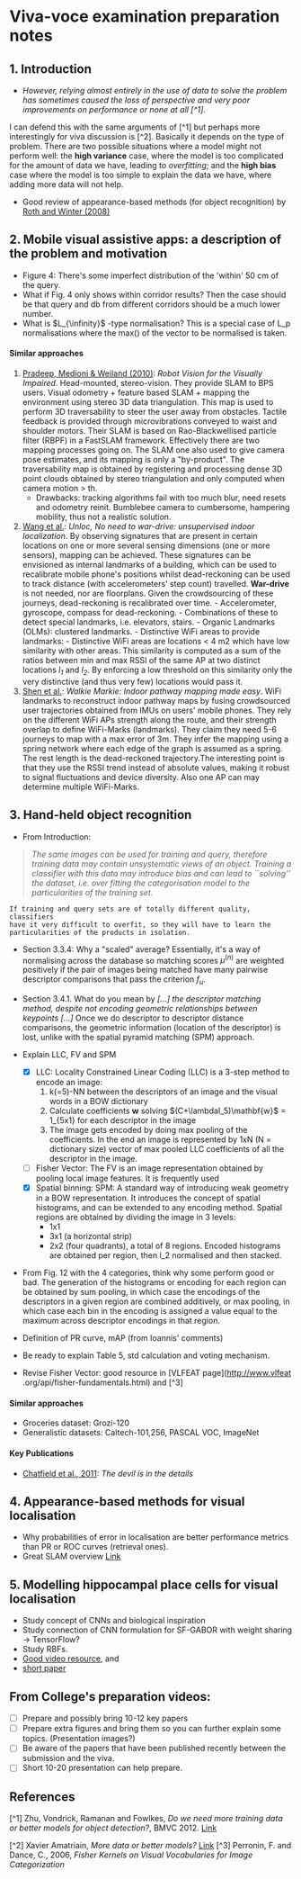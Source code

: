# Viva-voce examination preparation notes

## 1. Introduction

* *However, relying almost entirely in the use of data to solve the problem
has sometimes caused the loss of perspective and very poor improvements on
performance or none at all [^1].*

I can defend this with the same arguments of [^1] but perhaps more
interestingly for viva discussion is [^2]. Basically it depends on the type
of problem. There are two possible situations where a model might not perform
well: the **high variance** case, where the model is too complicated for the
amount of data we have, leading to *overfitting*; and the **high bias** case
where the model is too simple to explain the data we have, where adding more
data will not help.

* Good review of appearance-based methods (for object recognition) by [Roth and
Winter (2008)](http://machinelearning.wustl.edu/uploads/Main/appearance_based_methods.pdf)

## 2. Mobile visual assistive apps: a description of the problem and motivation

* Figure 4: There's some imperfect distribution of the 'within' 50 cm of the
query.
* What if Fig. 4 only shows within corridor results? Then the case
should be that query and db from different corridors should be a much lower
number.
* What is $L_{\infinity}$ -type normalisation? This is a special case
of L_p normalisations where the max() of the vector  to be normalised is
taken.

#### Similar approaches

1. [Pradeep, Medioni & Weiland (2010)](http://iris.usc.edu/Outlines/papers/2010/pradeep-medioni-weiland-cvavi10.pdf):
*Robot Vision for the Visually Impaired*. Head-mounted, stereo-vision. They
provide SLAM to BPS users. Visual odometry + feature based SLAM + mapping the
environment using stereo 3D data triangulation. This map is used to perform 3D
traversability to steer the user away from obstacles. Tactile feedback is
provided through microvibrations conveyed to waist and shoulder motors. Their
SLAM is based on Rao-Blackwellised particle filter (RBPF) in a FastSLAM
framework. Effectively there are two mapping processes going on. The SLAM one
also used to give camera pose estimates, and its mapping is only a
"by-product". The traversability map is obtained by registering and processing
dense 3D point clouds obtained by stereo triangulation and only computed when
camera motion > th.
    * Drawbacks: tracking algorithms fail with too much blur,
need resets and odometry reinit. Bumblebee camera to cumbersome, hampering
mobility, thus not a realistic solution.
2. [Wang et al.](http://www.cse.buffalo.edu/~lusu/cse721/papers/No%20Need%20to%20War-Drive%20Unsupervised%20Indoor%20Localization.pdf):
*Unloc, No need to war-drive: unsupervised indoor localization*. By observing
signatures that are present in certain locations on one or more several
sensing dimensions (one or more sensors), mapping can be achieved. These
signatures can be envisioned as internal landmarks of a building, which can be
used to recalibrate mobile phone's positions whilst dead-reckoning can be used
to track distance (with accelerometers' step count) travelled. **War-drive**
is not needed, nor are floorplans. Given the crowdsourcing of these journeys,
dead-reckoning is recalibrated over time. - Accelerometer, gyroscope, compass
for dead-reckoning. - Combinations of these to detect special landmarks, i.e.
elevators, stairs. - Organic Landmarks (OLMs): clustered landmarks. -
Distinctive WiFi areas to provide landmarks: - Distinctive WiFi areas are
locations < 4 m2 which have low similarity with other areas. This similarity
is computed as a sum of the ratios between min and max RSSI of the same AP at
two distinct locations *l<sub>1</sub>* and *l<sub>2</sub>*. By enforcing a low
threshold on this similarity only the very distinctive (and thus very few)
locations would pass it.
3. [Shen et al.](http://research.microsoft.com/en-us/um/people/moscitho/Publications/NSDI_2013.pdf):
*Walkie Markie: Indoor pathway mapping made easy*. WiFi landmarks to
reconstruct indoor pathway maps by fusing crowdsourced user trajectories
obtained from IMUs on users' mobile phones. They rely on the different WiFi
APs strength along the route, and their strength overlap to define WiFi-Marks
(landmarks). They claim they need 5-6 journeys to map with a max error of 3m.
They infer the mapping using a spring network where each edge of the graph is
assumed as a spring. The rest length is the dead-reckoned trajectory.The
interesting point is that they use the RSSI trend instead of absolute values,
making it robust to signal fluctuations and device diversity. Also one AP can
may determine multiple WiFi-Marks.

## 3. Hand-held object recognition

 * From Introduction:
 > *The same images can be used for training and query,
 > therefore training data may contain unsystematic views of an object.
 > Training a classifier with this data may introduce bias and can lead to
 > ``solving'' the dataset, i.e. over fitting the categorisation model to the
 > particularities of the training set.*

    If training and query sets are of totally different quality, classifiers
    have it very difficult to overfit, so they will have to learn the
    particularities of the products in isolation.

 * Section 3.3.4: Why a "scaled" average? Essentially, it's a way of
 normalising across the database so matching scores $\mu^{(n)}$ are weighted
 positively if the pair of images being matched have many pairwise descriptor
 comparisons that pass the criterion $f_u$.

 * Section 3.4.1. What do you mean by *[...] the descriptor matching method,
 despite not encoding geometric relationships between keypoints [...]* Once
 we do descriptor to descriptor distance comparisons, the geometric
 information (location of the descriptor) is lost, unlike with the spatial
 pyramid matching (SPM) approach.
 * Explain LLC, FV and SPM
    - [x] LLC: Locality Constrained Linear Coding (LLC) is a 3-step method to
    encode an image:
        1.  k(=5)-NN between the descriptors of an image and the visual words
        in a BOW dictionary
        2. Calculate coefficients **w** solving $(C+\lambdaI_5)\mathbf{w}$ =
        1_{5x1} for each descriptor in the image
        3. The image gets encoded by doing max pooling of the coefficients.
         In the end an image is represented by 1xN (N = dictionary size)
         vector of max pooled LLC coefficients of all the descriptor in the
         image.
    - [ ] Fisher Vector: The FV is an image representation obtained by pooling
    local image features. It is frequently used
    - [x] Spatial binning: SPM: A standard way of introducing weak geometry in
    a BOW representation. It introduces the concept of spatial histograms, and
    can be extended to any encoding method. Spatial regions are obtained by
    dividing the image in 3 levels:
        - 1x1
        - 3x1 (a horizontal strip)
        - 2x2 (four quadrants), a total of 8 regions.
    Encoded histograms are obtained per region, then l_2 normalised and then
    stacked.
 * From Fig. 12 with the 4 categories, think why some perform good or
 bad. The generation of the histograms or encoding for each region can be
 obtained by sum pooling, in which case the encodings of the descriptors
 in a given region are combined additively, or max pooling, in which case
 each bin in the encoding is assigned a value equal to the maximum across
    descriptor encodings in that region.

* Definition of PR curve, mAP (from Ioannis' comments)
* Be ready to explain Table 5, std calculation and voting mechanism.
* Revise Fisher Vector: good resource in [VLFEAT page](http://www.vlfeat
.org/api/fisher-fundamentals.html) and [^3]

#### Similar approaches
* Groceries dataset: Grozi-120
* Generalistic datasets: Caltech-101,256, PASCAL VOC, ImageNet

#### Key Publications

* [Chatfield et al., 2011](http://www.robots.ox.ac.uk/~vedaldi/assets/pubs/chatfield11devil.pdf):
 *The devil is in the details*


## 4. Appearance-based methods for visual localisation

* Why probabilities of error in localisation are better performance metrics than PR or ROC curves (retrieval ones).
* Great SLAM overview [Link](http://www.computervisionblog.com/2016/01/why-slam-matters-future-of-real-time.html)

## 5. Modelling hippocampal place cells for visual localisation

* Study concept of CNNs and biological inspiration
* Study connection of CNN formulation for SF-GABOR with weight sharing
   -> TensorFlow?
* Study RBFs.
* [Good video resource](https://www.youtube.com/watch?v=O8CfrnOPtLc), and
* [short paper](http://hermes.etc.upt.ro/docs/cercetare/articole/NafornitaI2.pdf)


## From College's preparation videos:

- [ ] Prepare and possibly bring 10-12 key papers
- [ ] Prepare extra figures and bring them so you can further explain some
topics. (Presentation images?)
- [ ] Be aware of the papers that have been published recently between the
submission and the viva.
- [ ] Short 10-20 presentation can help prepare.

## References

[^1] Zhu, Vondrick, Ramanan and Fowlkes, *Do we need more training data or
better models for object detection?*, BMVC 2012.
[Link](http://citeseerx.ist.psu.edu/viewdoc/download?doi=10.1.1.259.7748&rep=rep1&type=pdf)

[^2] Xavier Amatriain, *More data or better models?*
[Link](http://technocalifornia.blogspot.co.uk/2012/07/more-data-or-better-models.html)
[^3] Perronin, F. and Dance, C., 2006, *Fisher Kernels on Visual Vocabularies
for Image Categorization*
